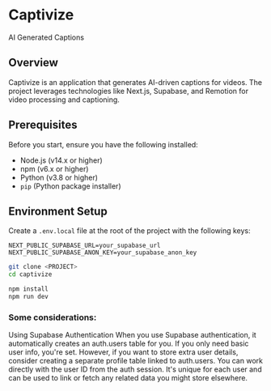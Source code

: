 # Captivize

AI Generated Captions

## Overview

Captivize is an application that generates AI-driven captions for videos. The project leverages technologies like Next.js, Supabase, and Remotion for video processing and captioning.

## Prerequisites

Before you start, ensure you have the following installed:

- Node.js (v14.x or higher)
- npm (v6.x or higher)
- Python (v3.8 or higher)
- `pip` (Python package installer)

## Environment Setup

Create a `.env.local` file at the root of the project with the following keys:

```env
NEXT_PUBLIC_SUPABASE_URL=your_supabase_url
NEXT_PUBLIC_SUPABASE_ANON_KEY=your_supabase_anon_key

```

```bash
git clone <PROJECT>
cd captivize
```

```bash
npm install
npm run dev
```


### Some considerations: 
Using Supabase Authentication
When you use Supabase authentication, it automatically creates an auth.users table for you. If you only need basic user info, you're set. However, if you want to store extra user details, consider creating a separate profile table linked to auth.users. You can work directly with the user ID from the auth session. It's unique for each user and can be used to link or fetch any related data you might store elsewhere.